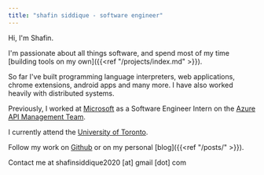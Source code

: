 ```yaml
---
title: "shafin siddique - software engineer"
---
```

Hi, I'm Shafin.

I'm passionate about all things software, and spend most of my time [building tools on my own]({{<ref "/projects/index.md" >}}). 

So far I've built programming language interpreters, web applications, chrome extensions, android apps and many more. I have also worked heavily with distributed systems.

Previously, I worked at [Microsoft](https://www.microsoft.com/) as a Software Engineer Intern on the [Azure API Management Team](https://azure.microsoft.com/en-ca/services/api-management/).

I currently attend the [University of Toronto](https://fas.calendar.utoronto.ca/section/Computer-Science).

Follow my work on [Github](https://github.com/shafinsiddique) or on my personal [blog]({{<ref "/posts/" >}}).

Contact me at shafinsiddique2020 [at] gmail [dot] com
